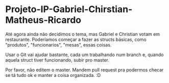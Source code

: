 # Projeto-IP-Gabriel-Chirstian-Matheus-Ricardo

Até agora ainda não decidimos o tema, mas Gabriel e Christian votam em restaurante.
Poderíamos começar a fazer as structs básicas, como "produtos", "funcionarios", "mesas", essas coisas.

Usar o Git vai ajudar bastante, cada um trabalhando num branch e, quando aquela struct tiver funcionando, subir pro master.

Por favor, não editem o master. Mandem pull request pra podermos checar se tá tudo ok e manter a coisa organizada. :D
